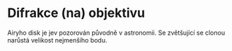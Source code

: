 # Difrakce (na) objektivu
Airyho disk je jev pozorován původně v astronomii. Se zvětšující se clonou narůstá velikost nejmenšího bodu.
